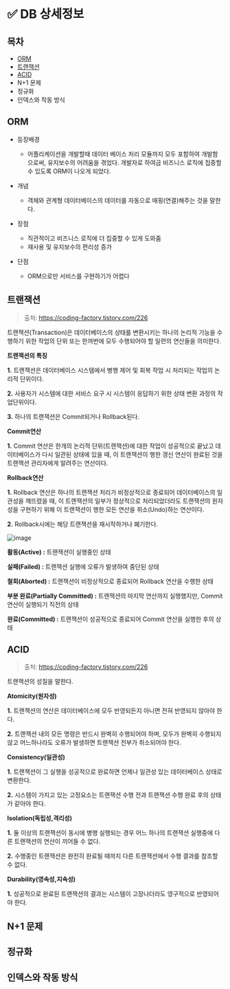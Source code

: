 # :white_check_mark: DB 상세정보

## 목차


- [ORM](#orm)
- [트랜잭션](#트랜잭션)
- [ACID](#acid)
- N+1 문제
- 정규화
- 인덱스와 작동 방식



## ORM

- 등장배경
  - 어플리케이션을 개발할때 데이터 베이스 처리 모듈까지 모두 포함하여 개발함으로써, 유지보수의 어려움을 겪었다. 개발자로 하여금 비즈니스 로직에 집중할 수 있도록 ORM이 나오게 되었다.
- 개념
  - 객체와 관계형 데이터베이스의 데이터를 자동으로 매핑(연결)해주는 것을 말한다.

- 장점
  - 직관적이고 비즈니스 로직에 더 집중할 수 있게 도와줌
  - 재사용 및 유지보수의 편리성 증가
- 단점
  - ORM으로만 서비스를 구현하기가 어렵다

## 트랜잭션

> 출처: https://coding-factory.tistory.com/226

트랜잭션(Transaction)은 데이터베이스의 상태를 변환시키는 하나의 논리적 기능을 수행하기 위한 작업의 단위 또는 한꺼번에 모두 수행되어야 할 일련의 연산들을 의미한다.



**트랜잭션의 특징**

**1.** 트랜잭션은 데이터베이스 시스템에서 병행 제어 및 회복 작업 시 처리되는 작업의 논리적 단위이다.

**2.** 사용자가 시스템에 대한 서비스 요구 시 시스템이 응답하기 위한 상태 변환 과정의 작업단위이다.

**3.** 하나의 트랜잭션은 Commit되거나 Rollback된다.



**Commit연산**

**1.** Commit 연산은 한개의 논리적 단위(트랜잭션)에 대한 작업이 성공적으로 끝났고 데이터베이스가 다시 일관된 상태에 있을 때, 이 트랜잭션이 행한 갱신 연산이 완료된 것을 트랜잭션 관리자에게 알려주는 연산이다.



**Rollback연산**

**1.** Rollback 연산은 하나의 트랜잭션 처리가 비정상적으로 종료되어 데이터베이스의 일관성을 깨뜨렸을 때, 이 트랜잭션의 일부가 정상적으로 처리되었더라도 트랜잭션의 원자성을 구현하기 위해 이 트랜잭션이 행한 모든 연산을 취소(Undo)하는 연산이다.

**2.** Rollback시에는 해당 트랜잭션을 재시작하거나 폐기한다.



![image](https://user-images.githubusercontent.com/38549761/111947002-efe5e480-8b1f-11eb-965a-dcd5f6f7c949.png)

**활동(Active) :** 트랜잭션이 실행중인 상태

**실패(Failed) :** 트랜잭션 실행에 오류가 발생하여 중단된 상태

**철회(Aborted) :** 트랜잭션이 비정상적으로 종료되어 Rollback 연산을 수행한 상태

**부분 완료(Partially Committed) :** 트랜잭션의 마지막 연산까지 실행했지만, Commit 연산이 실행되기 직전의 상태

**완료(Committed) :** 트랜잭션이 성공적으로 종료되어 Commit 연산을 실행한 후의 상태



## ACID

> 출처: https://coding-factory.tistory.com/226

트랜잭션의 성질을 말한다.

**Atomicity(원자성)**

**1.** 트랜잭션의 연산은 데이터베이스에 모두 반영되든지 아니면 전혀 반영되지 않아야 한다.

**2.** 트랜잭션 내의 모든 명령은 반드시 완벽히 수행되어야 하며, 모두가 완벽히 수행되지 않고 어느하나라도 오류가 발생하면 트랜잭션 전부가 취소되어야 한다.



**Consistency(일관성)**

**1.** 트랜잭션이 그 실행을 성공적으로 완료하면 언제나 일관성 있는 데이터베이스 상태로 변환한다.

**2.** 시스템이 가지고 있는 고정요소는 트랜잭션 수행 전과 트랜잭션 수행 완료 후의 상태가 같아야 한다.



**Isolation(독립성,격리성)**

**1.** 둘 이상의 트랜잭션이 동시에 병행 실행되는 경우 어느 하나의 트랜잭션 실행중에 다른 트랜잭션의 연산이 끼어들 수 없다.

**2.** 수행중인 트랜잭션은 완전히 완료될 때까지 다른 트랜잭션에서 수행 결과를 참조할 수 없다.



**Durability(영속성,지속성)**

**1.** 성공적으로 완료된 트랜잭션의 결과는 시스템이 고장나더라도 영구적으로 반영되어야 한다.



## N+1 문제
## 정규화
## 인덱스와 작동 방식